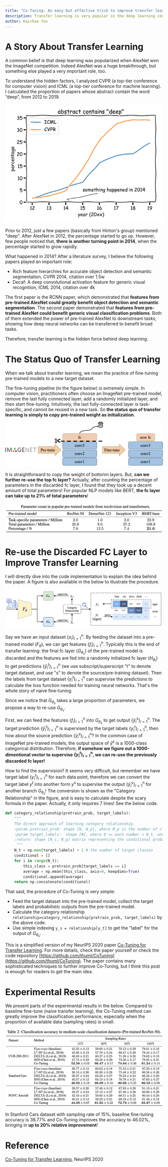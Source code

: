 ```yaml
---
title: "Co-Tuning: An easy but effective trick to improve transfer learning"
description: Transfer learning is very popular in the deep learning community but the practice stays rather naive (copy weight as initialization). Co-Tuning is a recently proposed technique to improve transfer learning, which is easy to implement and effective to a wide variety of tasks.
author: Kaichao You
---
```


# A Story About Transfer Learning

A common belief is that deep learning was popularized when AlexNet won the ImageNet competition. Indeed AlexNet was a huge breakthrough, but something else played a very important role, too.

To understand the hidden factors, I analyzed CVPR (a top-tier conference for computer vision) and ICML (a top-tier conference for machine learning). I calculated the proportion of papers whose abstract contain the word “deep”, from 2012 to 2019.

![deep_percent](imgs/deep_percent.png)

Prior to 2012, just a few papers (basically from Hinton's group) mentioned "deep". After AlexNet in 2012, the percentage started to go up. However, few people noticed that, **there is another turning point in 2014**, when the percentage started to grow rapidly.

What happened in 2014? After a literature survey, I believe the following papers played an important role:

- Rich feature hierarchies for accurate object detection and semantic segmentation, CVPR 2014, citation over 1.5w
- Decaf: A deep convolutional activation feature for generic visual recognition, ICML 2014, citation over 4k

The first paper is the RCNN paper, which demonstrated that **features from pre-trained AlexNet could greatly benefit object detection and semantic segmentation**. The second paper demonstrated that **features from pre-trained AlexNet could benefit generic visual classification problems**. Both of them extended the power of pre-trained AlexNet to downstream tasks, showing how deep neural networks can be transferred to benefit broad tasks.

Therefore, transfer learning is the hidden force behind deep learning.

# The Status Quo of Transfer Learning

When we talk about transfer learning, we mean the practice of fine-tuning pre-trained models to a new target dataset. 

The fine-tuning pipeline (in the figure below) is extremely simple. In computer vision, practitioners often choose an ImageNet pre-trained model, remove the last fully connected layer, add a randomly initialized layer, and then start fine-tuning. Intuitively, the last fully-connected layer is task-specific, and cannot be reused in a new task. So **the status quo of transfer learning is simply to copy pre-trained weight as initialization**.

![image-20210302094122303](imgs/image-20210302094122303.png)

It is straightforward to copy the weight of bottonm layers. But, **can we further re-use the top fc layer?** Actually, after counting the percentage of parameters in the discarded fc layer, I found that they took up a decent amount of total parameters! For popular NLP models like BERT, **the fc layer can take up to 21% of total parameters**!

![image-20210302094509559](imgs/image-20210302094509559.png)

# Re-use the Discarded FC Layer to Improve Transfer Learning

I will directly dive into the code implementation to explain the idea behind the paper. A figure is also available in the below to illustrate the procedure.

![image-20210302100806490](imgs/image-20210302100806490.png)

Say we have an input dataset ${\{x_i\}}_{i=1}^n$. By feeding the dataset into a pre-trained model ($F_{\bar{\theta}}$), we can get features ${\{f_i\}}_{i=1}^n$. Typically this is the end of transfer learning: the final fc layer ($G_{\theta_s}$) of the pre-trained model is discarded and the features are fed into a randomly initialized fc layer ($H_{\theta_t}$) to get predictions ${\{\hat{y}^t_i\}}_{i=1}^n$ (we use subscript/superscript "t" to denote target dataset, and use "s" to denote the source/pre-training dataset). Then the labels from target dataset ${\{{y}^t_i\}}_{i=1}^n$ can supervise the predictions to calculate the loss function needed for training neural networks. That's the whole story of naive fine-tuning.

Since we notice that $G_{\theta_s}$ takes a large proportion of parameters, we propose a way to re-use $G_{\theta_s}$. 

First, we can feed the features ${\{f_i\}}_{i=1}^n$ into $G_{\theta_s}$ to get output ${\{\hat{y}^s_i\}}_{i=1}^n$. The target prediction ${\{\hat{y}^t_i\}}_{i=1}^n$ is supervised by the target labels ${\{{y}^t_i\}}_{i=1}^n$, then how about the source prediction ${\{\hat{y}^s_i\}}_{i=1}^n$? In the common case of ImageNet pre-trained models, the output space of $\hat{y}^s$ is a 1000-class categorical distribution. Therefore, **if somehow we figure out a 1000-dimentional vector to supervise ${\{{y}^t_i\}}_{i=1}^n$, we can re-use the previously discarded fc layer!**

How to find the supervision? It seems very difficult, but remember we have target label ${\{{y}^t_i\}}_{i=1}^n$ for each data point, therefore we can convert the target label $y^t$ into another form $y^s$ to supervise the output ${\{\hat{y}^s_i\}}_{i=1}^n$ for another branch $G_{\theta_s}$! The conversion is shown as the "Category Relationship" in the figure, and is easy to calculate despite the scary formula in the paper. Actually, it only requires 7 lines! See the below code.

```python
def category_relationship(pretrain_prob, target_labels):
    """
    The direct approach of learning category relationship.
    :param pretrain_prob: shape [N, N_p], where N_p is the number of classes in pre-trained dataset
    :param target_labels:  shape [N], where 0 <= each number < N_t, and N_t is the number of target dataset
    :return: shape [N_c, N_p] matrix representing the conditional probability p(pre-trained class | target_class)
     """
    N_t = np.max(target_labels) + 1 # the number of target classes
    conditional = []
    for i in range(N_t):
        this_class = pretrain_prob[target_labels == i]
        average = np.mean(this_class, axis=0, keepdims=True)
        conditional.append(average)
    return np.concatenate(conditional)
```

That said, the procedure of Co-Tuning is very simple:

- Feed the target dataset into the pre-trained model, collect the target labels and probabilistic outputs from the pre-trained model.
- Calculate the category relationship ``relationship=category_relationship(pretrain_prob, target_labels)`` by the above code.
- Use simple indexing ``y_s = relationship[y_t]`` to get the "label" for the output of $G_{\theta_s}$.

This is a simplified version of my NeurIPS 2020 paper [Co-Tuning for Transfer Learning](https://proceedings.neurips.cc//paper/2020/file/c8067ad1937f728f51288b3eb986afaa-Paper.pdf). For more details, check the paper yourself or check the code repository [https://github.com/thuml/CoTuning](https://github.com/thuml/CoTuning). The paper contains many sophisticated techniques to further improve Co-Tuning, but I think this post is enough for readers to get the main idea.

# Experimental Results

We present parts of the experimental results in the below. Compared to baseline fine-tune (naive transfer learning), the Co-Tuning method can greatly improve the classification performance, especially when the proportion of available data (sampling rates) is small.

![image-20210302105820881](imgs/image-20210302105820881.png)

In Stanford Cars dataset with sampling rate of 15%, baseline fine-tuning accuracy is 36.77% and Co-Tuning improves the accuracy to 46.02%, bringing in **up to 20% relative improvement**!

# Reference

[Co-Tuning for Transfer Learning](https://proceedings.neurips.cc//paper/2020/file/c8067ad1937f728f51288b3eb986afaa-Paper.pdf), NeurIPS 2020

